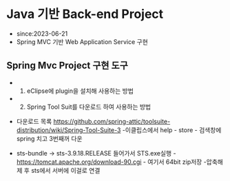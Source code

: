# Java 기반 Back-end Project

- since:2023-06-21
- Spring MVC 기반 Web Application Service 구현

## Spring Mvc Project 구현 도구

- 1. eClipse에 plugin을 설치해 사용하는 방법
- 2. Spring Tool Suit를 다운로드 하여 사용하는 방법



- 다운로드 목록
https://github.com/spring-attic/toolsuite-distribution/wiki/Spring-Tool-Suite-3
-이클립스에서 help - store - 검색창에 spring 치고 3번째꺼 다운
- sts-bundle -> sts-3.9.18.RELEASE 들어가서 STS.exe실행
-https://tomcat.apache.org/download-90.cgi - 여기서 64bit zip저장 -압축해제 후 sts에서 서버에 이걸로 연결
